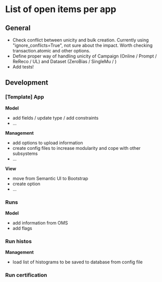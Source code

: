 # List of open items per app

## General

- Check conflict between unicity and bulk creation. Currently using "ignore_conflicts=True", not sure about the impact. Worth checking transaction.atomic and other options.
- Define proper way of handling unicity of Campaign (Online / Prompt / ReReco / UL) and Dataset (ZeroBias / SingleMu / )
- Add tests!

## Development

### [Template] App

__Model__

- add fields / update type / add constraints
- ...

__Management__

- add options to upload information
- create config files to increase modularity and cope with other subsystems
- ...

__View__

- move from Semantic UI to Bootstrap
- create option
- ...

### Runs

__Model__

- add information from OMS
- add flags

### Run histos

__Management__

- load list of histograms to be saved to database from config file

### Run certification

